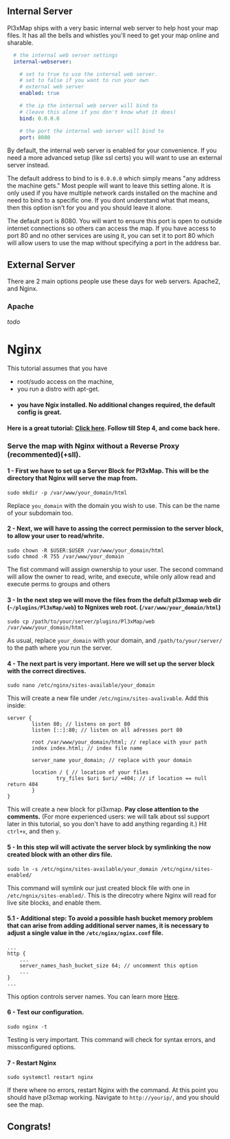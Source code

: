 ## Internal Server

Pl3xMap ships with a very basic internal web server to help host your map files. It has all the bells and whistles you'll need to get your map online and sharable.

```yaml
  # the internal web server settings
  internal-webserver:

    # set to true to use the internal web server.
    # set to false if you want to run your own
    # external web server
    enabled: true

    # the ip the internal web server will bind to
    # (leave this alone if you don't know what it does)
    bind: 0.0.0.0

    # the port the internal web server will bind to
    port: 8080
```

By default, the internal web server is enabled for your convenience. If you need a more advanced setup (like ssl certs) you will want to use an external server instead.

The default address to bind to is `0.0.0.0` which simply means "any address the machine gets." Most people will want to leave this setting alone. It is only used if you have multiple network cards installed on the machine and need to bind to a specific one. If you dont understand what that means, then this option isn't for you and you should leave it alone.

The default port is 8080. You will want to ensure this port is open to outside internet connections so others can access the map. If you have access to port 80 and no other services are using it, you can set it to port 80 which will allow users to use the map without specifying a port in the address bar.

## External Server

There are 2 main options people use these days for web servers. Apache2, and Nginx.

### Apache

_todo_

# Nginx


This tutorial assumes that you have

- root/sudo access on the machine,
- you run a distro with apt-get.
- #### you have Ngix installed. No additional changes required, the default config is great. 

#### Here is a great tutorial: [Click here](https://www.digitalocean.com/community/tutorials/how-to-install-nginx-on-ubuntu-20-04). Follow till Step 4, and come back here.

### Serve the map with Nginx without a Reverse Proxy (recommented)(+sll).


#### 1 - First we have to set up a Server Block for Pl3xMap. This will be the directory that Nginx will serve the map from.
```
sudo mkdir -p /var/www/your_domain/html
```
Replace `you_domain` with the domain you wish to use. This can be the name of your subdomain too.

#### 2 - Next, we will have to assing the correct permission to the server block, to allow your user to read/whrite. 
```
sudo chown -R $USER:$USER /var/www/your_domain/html
sudo chmod -R 755 /var/www/your_domain
```
The fist command will assign ownership to your user.
The second command will allow the owner to read, write, and execute, while only allow read and execute perms to groups and others

#### 3 - In the next step we will move the files from the defult pl3xmap web dir (`~/plugins/Pl3xMap/web`) to Ngnixes web root. (`/var/www/your_domain/html`)
```
sudo cp /path/to/your/server/plugins/Pl3xMap/web /var/www/your_domain/html 
```
As usual, replace `your_domain` with your domain, and `/path/to/your/server/` to the path where you run the server.

#### 4 - The next part is very important. Here we will set up the server block with the correct directives.
```
sudo nano /etc/nginx/sites-available/your_domain
```
This will create a new file under `/etc/nginx/sites-avalivable`. Add this inside:
```
server {
        listen 80; // listens on port 80
        listen [::]:80; // listen on all adresses port 80

        root /var/www/your_domain/html; // replace with your path
        index index.html; // index file name

        server_name your_domain; // replace with your domain

        location / { // location of your files
                try_files $uri $uri/ =404; // if location == null return 404
        }
}

```
This will create a new block for pl3xmap. **Pay close attention to the comments.** (For more experienced users: we will talk about ssl support later in this tutorial, so you don't have to add anything regarding it.)
Hit `ctrl+x`, and then `y`.

#### 5 - In this step wil will activate the server block by symlinking the now created block with an other dirs file.
```
sudo ln -s /etc/nginx/sites-available/your_domain /etc/nginx/sites-enabled/
```
This command will symlink our just created block file with one in `/etc/ngnix/sites-enabled/`. This is the direcotry where Nginx will read for live site blocks, and enable them.

#### 5.1 - Additional step: To avoid a possible hash bucket memory problem that can arise from adding additional server names, it is necessary to adjust a single value in the `/etc/nginx/nginx.conf` file.
```
...
http {
    ...
    server_names_hash_bucket_size 64; // uncomment this option
    ...
}
...
```
This option controls server names. You can learn more [Here]().

#### 6 - Test our configuration.
```
sudo nginx -t
```
Testing is very important. This command will check for syntax errors, and missconfigured options.

#### 7 - Restart Nginx
```
sudo systemctl restart nginx
```
If there where no errors, restart Nginx with the command. At this point you should have pl3xmap working.
Navigate to `http://yourip/`, and you should see the map. 
## Congrats!
